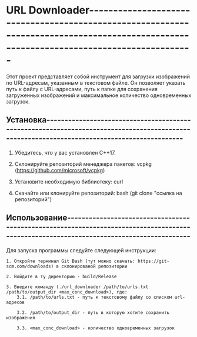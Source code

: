 # URL Downloader----------------------------------------------------------------------------------------------------------------------------------------

Этот проект представляет собой инструмент для загрузки изображений по URL-адресам, указанным в текстовом файле. 
Он позволяет указать путь к файлу с URL-адресами, путь к папке для сохранения загруженных изображений и максимальное количество одновременных загрузок.

## Установка--------------------------------------------------------------------------------------------------------------------------------------------

1. Убедитесь, что у вас установлен С++17.

2. Склонируйте репозиторий менеджера пакетов: vcpkg (https://github.com/microsoft/vcpkg)

3. Установите необходимую библиотеку: curl

4. Скачайте или клонируйте репозиторий: bash (git clone "ссылка на репозиторий")

## Использование----------------------------------------------------------------------------------------------------------------------------------------

Для запуска программы следуйте следующей инструкции:

	1. Откройте терминал Git Bash (тут можно скачать: https://git-scm.com/downloads) в склонированой репозитории
	
	2. Войдите в ту директорию - build/Release
	
	3. Введите команду (./url_downloader /path/to/urls.txt /path/to/output_dir <max_conc_download>), где:
		3.1. /path/to/urls.txt - путь к текстовому файлу со списком url-адресов
		
		3.2. /path/to/output_dir - путь в которую хотите сохранить изображения
		
		3.3. <max_conc_download> - количество одновременных загрузок